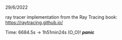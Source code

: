 29/6/2022

ray tracer implementation from the Ray Tracing book: https://raytracing.github.io/

Time: 6684.5s -> 1h51min24s (O_O)! ***panic***
